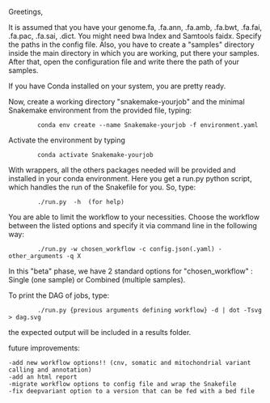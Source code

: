 Greetings,

It is assumed that you have your genome.fa, .fa.ann, .fa.amb, .fa.bwt, .fa.fai, .fa.pac, .fa.sai, .dict. You might need bwa Index and Samtools faidx. Specify the paths in the config file. Also, you have to create a "samples" directory inside the main directory in which you are working, put there your samples. After that, open the configuration file and write there the path of your samples.  

If you have Conda installed on your system, you are pretty ready.

Now, create a working directory "snakemake-yourjob" and the minimal Snakemake environment from the provided file, typing:

		   	conda env create --name Snakemake-yourjob -f environment.yaml

Activate the environment by typing

			conda activate Snakemake-yourjob
	   
With wrappers, all the others packages needed will be provided and installed in your conda environment. 
Here you get a run.py python script, which handles the run of the Snakefile for you. So, type:

	   		./run.py  -h  (for help)

You are able to limit the workflow to your necessities. Choose the workflow between the listed options and specify it via command line in the following way:

			./run.py -w chosen_workflow -c config.json(.yaml) -other_arguments -q X 

In this "beta" phase, we have 2 standard options for "chosen_workflow" : Single (one sample) or Combined (multiple samples).  

To print the DAG of jobs, type:

			./run.py {previous arguments defining workflow} -d | dot -Tsvg > dag.svg

the expected output will be included in a results folder.
	
future improvements:

	-add new workflow options!! (cnv, somatic and mitochondrial variant calling and annotation)
	-add an html report 
	-migrate workflow options to config file and wrap the Snakefile
	-fix deepvariant option to a version that can be fed with a bed file
